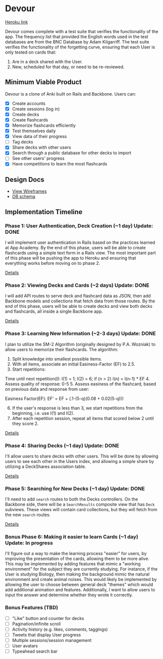 # Devour

[Heroku link][heroku]

[heroku]: http://devour.herokuapp.com

Devour comes complete with a test suite that verifies the functionality of the
app. The frequency list that provided the English words used in the test databases
are from the BNC Database by Adam Kilgarriff. The test suite verifies the
functionality of the forgetting curve, ensuring that each User is only tested
on cards that:
  1. Are in a deck shared with the User.
  2. New, scheduled for that day, or need to be re-reviewed.

## Minimum Viable Product
Devour is a clone of Anki built on Rails and Backbone. Users can:

<!-- This is a Markdown checklist. Use it to keep track of your progress! -->

- [x] Create accounts
- [x] Create sessions (log in)
- [x] Create decks
- [x] Create flashcards
- [x] Memorize flashcards efficiently
- [x] Test themselves daily
- [x] View data of their progress
- [ ] Tag decks
- [x] Share decks with other users
- [x] Search through a public database for other decks to import
- [ ] See other users' progress
- [x] Have competitions to learn the most flashcards

## Design Docs
* [View Wireframes][views]
* [DB schema][schema]

[views]: ./docs/views.md
[schema]: ./docs/schema.md

## Implementation Timeline

### Phase 1: User Authentication, Deck Creation (~1 day) Update: DONE
I will implement user authentication in Rails based on the practices learned at
App Academy. By the end of this phase, users will be able to create flashcards using
a simple text form in a Rails view. The most important part of this phase will
be pushing the app to Heroku and ensuring that everything works before moving on
to phase 2.

[Details][phase-one]

### Phase 2: Viewing Decks and Cards (~2 days) Update: DONE
I will add API routes to serve deck and flashcard data as JSON, then add Backbone
models and collections that fetch data from those routes. By the end of this
phase, users will be able to create decks and view both decks and flashcards, all
inside a single Backbone app.

[Details][phase-two]

### Phase 3: Learning New Information (~2-3 days) Update: DONE
I plan to utilize the SM-2 Algorithm (originally designed by P.A. Wozniak) to
allow users to memorize their flashcards. The algorithm:

1. Split knowledge into smallest possible items.
2. With all items, associate an initial Easiness-Factor (EF) to 2.5.
3. Start repetitions:

  Time until next repetition(I):
    I(1) = 1;
    I(2) = 6;
    if (n > 2)
      I(n) = I(n-1) * EF
4. Assess quality of response: 0-5
5. Assess easiness of the flashcard, based on previous data and
 response from user:

  Easiness Factor(EF):
    EF' = EF + (.1-(5-q)(0.08 + 0.02(5-q)))

6. If the user's response is less than 3, we start repetitions from the
beginning, i.e. use I(1) and I(2).
7. After each repetition session, repeat all items that scored below 2 until
they score 2.

[Details][phase-three]

### Phase 4: Sharing Decks (~1 day) Update: DONE
I'll allow users to share decks with other users. This will be done by allowing
users to see each other in the Users index, and allowing a simple share by
utilizing a DeckShares association table.

[Details][phase-four]

### Phase 5: Searching for New Decks (~1 day) Update: DONE
I'll need to add `search` routes to both the Decks controllers. On the
Backbone side, there will be a `SearchResults` composite view that has
`Deck` subviews. These views will contain card collections, but they will fetch
from the new `search` routes.

[Details][phase-five]

### Bonus Phase 6: Making it easier to learn Cards (~1 day) Update: In progress
I'll figure out a way to make the learning process "easier" for users, by
improving the presentation of the cards, allowing them to be more alive. This
may be implemented by adding features that mimic a "working environment" for
the subject they are currently studying. For instance, if the User is studying
Biology, then making the background mimic the natural environment and create
animal noises. This would likely be implemented by allowing the user to choose
between general deck "themes" which would add additional animation and features.
Additionally, I want to allow users to input the answer and determine whether
they wrote it correctly.

### Bonus Features (TBD)
- [ ] "Like" button and counter for decks
- [ ] Pagination/infinite scroll
- [ ] Activity history (e.g. likes, comments, taggings)
- [ ] Tweets that display User progress
- [ ] Multiple sessions/session management
- [ ] User avatars
- [ ] Typeahead search bar

[phase-one]: ./docs/phases/phase1.md
[phase-two]: ./docs/phases/phase2.md
[phase-three]: ./docs/phases/phase3.md
[phase-four]: ./docs/phases/phase4.md
[phase-five]: ./docs/phases/phase5.md
